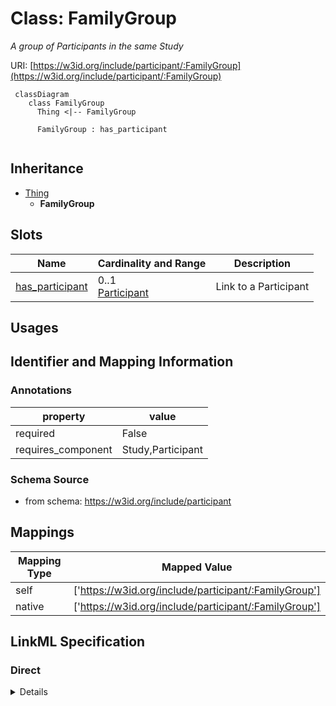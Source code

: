 # Class: FamilyGroup
_A group of Participants in the same Study_





URI: [https://w3id.org/include/participant/:FamilyGroup](https://w3id.org/include/participant/:FamilyGroup)




```mermaid
 classDiagram
    class FamilyGroup
      Thing <|-- FamilyGroup
      
      FamilyGroup : has_participant
      
```





## Inheritance
* [Thing](Thing.md)
    * **FamilyGroup**



## Slots

| Name | Cardinality and Range  | Description  |
| ---  | ---  | --- |
| [has_participant](has_participant.md) | 0..1 <br/> [Participant](Participant.md)  | Link to a Participant  |


## Usages



## Identifier and Mapping Information





### Annotations

| property | value |
| --- | --- |
| required | False |
| requires_component | Study,Participant |




### Schema Source


* from schema: https://w3id.org/include/participant







## Mappings

| Mapping Type | Mapped Value |
| ---  | ---  |
| self | ['https://w3id.org/include/participant/:FamilyGroup'] |
| native | ['https://w3id.org/include/participant/:FamilyGroup'] |


## LinkML Specification

<!-- TODO: investigate https://stackoverflow.com/questions/37606292/how-to-create-tabbed-code-blocks-in-mkdocs-or-sphinx -->

### Direct

<details>
```yaml
name: FamilyGroup
definition_uri: include:FamilyGroup
annotations:
  required:
    tag: required
    value: 'False'
  requires_component:
    tag: requires_component
    value: Study,Participant
description: A group of Participants in the same Study
title: FamilyGroup
from_schema: https://w3id.org/include/participant
rank: 1000
is_a: Thing
slots:
- has_participant

```
</details>

### Induced

<details>
```yaml
name: FamilyGroup
definition_uri: include:FamilyGroup
annotations:
  required:
    tag: required
    value: 'False'
  requires_component:
    tag: requires_component
    value: Study,Participant
description: A group of Participants in the same Study
title: FamilyGroup
from_schema: https://w3id.org/include/participant
rank: 1000
is_a: Thing
attributes:
  has_participant:
    name: has_participant
    definition_uri: include:has_participant
    description: Link to a Participant
    title: Has Participant
    from_schema: https://w3id.org/include/participant
    rank: 1000
    alias: has_participant
    owner: FamilyGroup
    domain_of:
    - FamilyGroup
    - Condition
    - Biospecimen
    - DataFile
    range: Participant

```
</details>